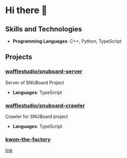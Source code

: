 # Hi there 👋


## Skills and Technologies
- **Programming Languages**: C++, Python, TypeScript  

## Projects

### [wafflestudio/snuboard-server](https://github.com/wafflestudio/snuboard-server)
Server of SNUBoard Project
- **Languages**: TypeScript


### [wafflestudio/snuboard-crawler](https://github.com/wafflestudio/snuboard-crawler)
Crawler for SNUBoard project
- **Languages**: TypeScript

### [kwon-the-factory](https://github.com/kwon-the-factory)
[link](http://www.kwonthefactory.com)
 
